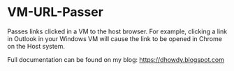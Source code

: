 # VM-URL-Passer
Passes links clicked in a VM to the host browser.  For example, clicking a link in Outlook in your Windows VM will cause the link to be opened in Chrome on the Host system.

Full documentation can be found on my blog: https://dhowdy.blogspot.com
